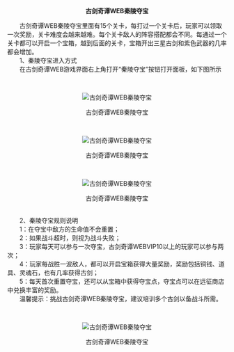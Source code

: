<p style="TEXT-ALIGN: center"><b>古剑奇谭WEB秦陵夺宝</b></p> 

<p>　　古剑奇谭WEB秦陵夺宝里面有15个关卡，每打过一个关卡后，玩家可以领取一次奖励，关卡难度会越来越难。每个关卡敌人的阵容搭配都会不同。每通过一个关卡都可以开启一个宝箱，越到后面的关卡，宝箱开出三星古剑和紫色武器的几率都会增加。<br/>　　1、秦陵夺宝进入方式<br/>　　在古剑奇谭WEB游戏界面右上角打开“秦陵夺宝”按钮打开面板，如下图所示</p><p>&nbsp;</p><p style="TEXT-ALIGN: center"><img title="古剑奇谭WEB秦陵夺宝" alt="古剑奇谭WEB秦陵夺宝" src="http://dev.36b.me/current/gjqt/img/resource/207-1.jpg"/></p><p style="TEXT-ALIGN: center">古剑奇谭WEB秦陵夺宝</p><p>&nbsp;</p><p style="TEXT-ALIGN: center"><img title="古剑奇谭WEB秦陵夺宝" alt="古剑奇谭WEB秦陵夺宝" src="http://dev.36b.me/current/gjqt/img/resource/207-2.jpg"/></p><p style="TEXT-ALIGN: center">古剑奇谭WEB秦陵夺宝</p><p>&nbsp;</p><p style="TEXT-ALIGN: center"><img title="古剑奇谭WEB秦陵夺宝" alt="古剑奇谭WEB秦陵夺宝" src="http://dev.36b.me/current/gjqt/img/resource/207-3.jpg"/></p><p style="TEXT-ALIGN: center">古剑奇谭WEB秦陵夺宝</p><p><br/>　　2、秦陵夺宝规则说明<br/>　　1：在夺宝中敌方的生命值不会重置；<br/>　　2：如果战斗超时，则视为战斗失败；<br/>　　3：玩家每天可以参与一次夺宝，古剑奇谭WEBVIP10以上的玩家可以参与两次；<br/>　　4：玩家每战胜一波敌人，都可以开启宝箱获得大量奖励，奖励包括铜钱、道具、灵魂石，也有几率获得古剑；<br/>　　5：每天首次重置夺宝，还可以从宝箱中获得夺宝点，夺宝点可以在远征商店中兑换丰富的奖励。<br/>　　温馨提示：挑战古剑奇谭WEB秦陵夺宝，建议培训多个古剑以备战斗所需。</p><p>&nbsp;</p><p style="TEXT-ALIGN: center"><img title="古剑奇谭WEB秦陵夺宝" alt="古剑奇谭WEB秦陵夺宝" src="http://dev.36b.me/current/gjqt/img/resource/207-4.jpg"/></p><p style="TEXT-ALIGN: center">古剑奇谭WEB秦陵夺宝</p>